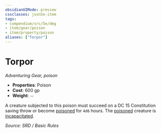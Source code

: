 ```yaml
---
obsidianUIMode: preview
cssclasses: json5e-item
tags:
- compendium/src/5e/dmg
- item/gear/poison
- item/property/poison
aliases: ["Torpor"]
---
```

# Torpor
*Adventuring Gear, poison*  

- **Properties**: Poison
- **Cost**: 600 gp
- **Weight**: ⏤

A creature subjected to this poison must succeed on a DC 15 Constitution saving throw or become [poisoned](rules/conditions.md#poisoned) for `4d6` hours. The [poisoned](rules/conditions.md#poisoned) creature is [incapacitated](rules/conditions.md#incapacitated).

*Source: SRD / Basic Rules*